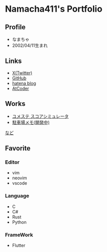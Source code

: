 # Namacha411's Portfolio

## Profile

- なまちゃ
- 2002/04/11生まれ

## Links

- [X(Twitter)](https://twitter.com/namacha_411)
- [GitHub](https://github.com/Namacha411)
- [hatena blog](https://namacha411.hatenablog.com/)
- [AtCoder](https://atcoder.jp/users/namacha411)

## Works

- [ユメステ スコアシミュレータ](https://namacha411.github.io/yumesute-rate-simulator/)
- [駐車場メモ(開発中)](https://namacha411.github.io/park-memo/)

[など](https://github.com/Namacha411?tab=repositories)

## Favorite

### Editor

- vim
- neovim
- vscode

### Language

- C
- C#
- Rust
- Python

### FrameWork

- Flutter
